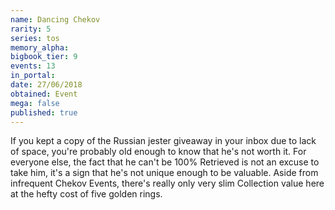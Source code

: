 ```yaml
---
name: Dancing Chekov
rarity: 5
series: tos
memory_alpha:
bigbook_tier: 9
events: 13
in_portal:
date: 27/06/2018
obtained: Event
mega: false
published: true
---
```


If you kept a copy of the Russian jester giveaway in your inbox due to lack of space, you're probably old enough to know that he's not worth it. For everyone else, the fact that he can't be 100% Retrieved is not an excuse to take him, it's a sign that he's not unique enough to be valuable. Aside from infrequent Chekov Events, there's really only very slim Collection value here at the hefty cost of five golden rings.
